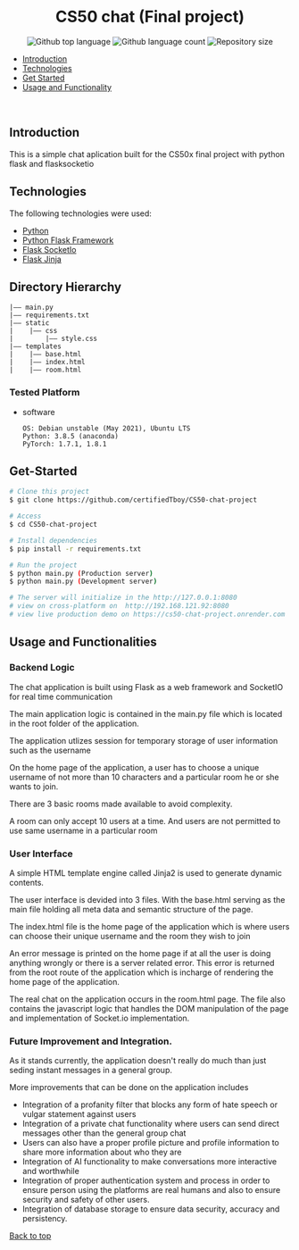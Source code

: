 <div align="center" id="top"> 
 
  &#xa0;

  <!-- <a href="https://usermanagementapi.netlify.app">Demo</a> ---->
</div>

<h1 align="center"> CS50 chat (Final project)</h1>

<p align="center">
  <img alt="Github top language" src="https://img.shields.io/github/languages/top/certifiedTboy/CS50-chat-project?color=56BEB8">

  <img alt="Github language count" src="https://img.shields.io/github/languages/count/certifiedTboy/CS50-chat-project?color=56BEB8">

  <img alt="Repository size" src="https://img.shields.io/github/repo-size/certifiedTboy/CS50-chat-project?color=56BEB8">

</p>

- [Introduction](#Introduction)
- [Technologies](#Technologies)
- [Get Started](#Get-Started)
- [Usage and Functionality](#)

<br>

## Introduction

This is a simple chat aplication built for the CS50x final project with python flask and flasksocketio

## Technologies

The following technologies were used:

- [Python](#Node)
- [Python Flask Framework](#Flask)
- [Flask SocketIo](#)
- [Flask Jinja](#)

## Directory Hierarchy

```
|—— main.py
|—— requirements.txt
|—— static
|    |—— css
|        |—— style.css
|—— templates
|    |—— base.html
|    |—— index.html
|    |—— room.html
```

### Tested Platform

- software
  ```
  OS: Debian unstable (May 2021), Ubuntu LTS
  Python: 3.8.5 (anaconda)
  PyTorch: 1.7.1, 1.8.1
  ```

## Get-Started

```bash
# Clone this project
$ git clone https://github.com/certifiedTboy/CS50-chat-project

# Access
$ cd CS50-chat-project

# Install dependencies
$ pip install -r requirements.txt

# Run the project
$ python main.py (Production server)
$ python main.py (Development server)

# The server will initialize in the http://127.0.0.1:8080
# view on cross-platform on  http://192.168.121.92:8080
# view live production demo on https://cs50-chat-project.onrender.com
```

## Usage and Functionalities

### Backend Logic

The chat application is built using Flask as a web framework and SocketIO for real time communication

The main application logic is contained in the main.py file which is located in the root folder of the application.

The application utlizes session for temporary storage of user information such as the username

On the home page of the application, a user has to choose a unique username of not more than 10 characters and a particular room he or she wants to join.

There are 3 basic rooms made available to avoid complexity.

A room can only accept 10 users at a time. And users are not permitted to use same username in a particular room

### User Interface

A simple HTML template engine called Jinja2 is used to generate dynamic contents.

The user interface is devided into 3 files. With the base.html serving as the main file holding all meta data and semantic structure of the page.

The index.html file is the home page of the application which is where users can choose their unique username and the room they wish to join

An error message is printed on the home page if at all the user is doing anything wrongly or there is a server related error. This error is returned from the root route of the application which is incharge of rendering the home page of the application.

The real chat on the application occurs in the room.html page. The file also contains the javascript logic that handles the DOM manipulation of the page and implementation of Socket.io implementation.

### Future Improvement and Integration.

As it stands currently, the application doesn't really do much than just seding instant messages in a general group.

More improvements that can be done on the application includes

- Integration of a profanity filter that blocks any form of hate speech or vulgar statement against users
- Integration of a private chat functionality where users can send direct messages other than the general group chat
- Users can also have a proper profile picture and profile information to share more information about who they are
- Integration of AI functionality to make conversations more interactive and worthwhile
- Integration of proper authentication system and process in order to ensure person using the platforms are real humans and also to ensure security and safety of other users.
- Integration of database storage to ensure data security, accuracy and persistency.

<a href="#top">Back to top</a>
